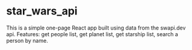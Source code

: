 # star_wars_api
This is a  simple one-page React app built using data from the swapi.dev api. Features: get people list, get planet list, get starship list, search a person by name.
